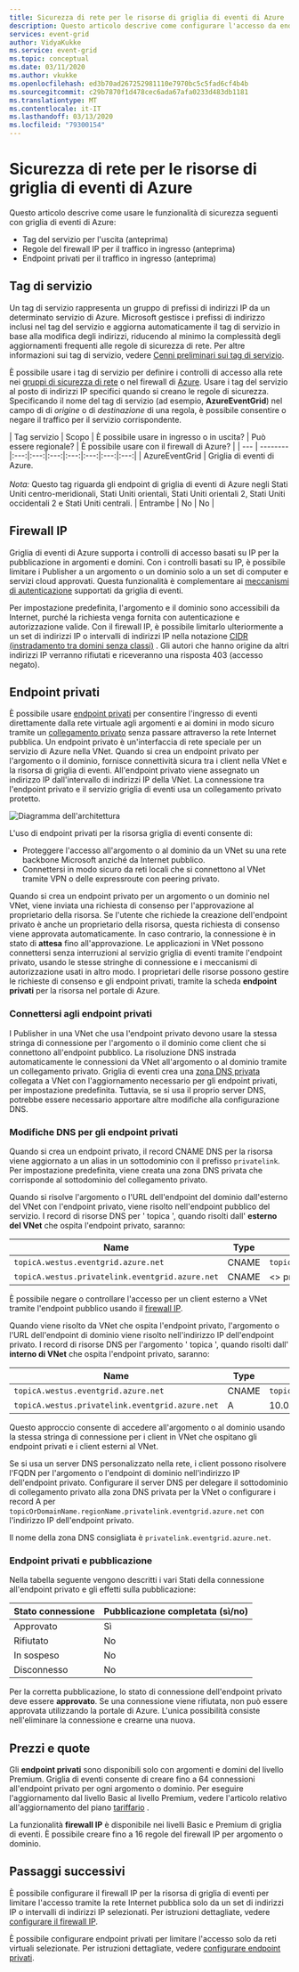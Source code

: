 ```yaml
---
title: Sicurezza di rete per le risorse di griglia di eventi di Azure
description: Questo articolo descrive come configurare l'accesso da endpoint privati
services: event-grid
author: VidyaKukke
ms.service: event-grid
ms.topic: conceptual
ms.date: 03/11/2020
ms.author: vkukke
ms.openlocfilehash: ed3b70ad267252981110e7970bc5c5fad6cf4b4b
ms.sourcegitcommit: c29b7870f1d478cec6ada67afa0233d483db1181
ms.translationtype: MT
ms.contentlocale: it-IT
ms.lasthandoff: 03/13/2020
ms.locfileid: "79300154"
---
```

# <a name="network-security-for-azure-event-grid-resources"></a>Sicurezza di rete per le risorse di griglia di eventi di Azure
Questo articolo descrive come usare le funzionalità di sicurezza seguenti con griglia di eventi di Azure: 

- Tag del servizio per l'uscita (anteprima)
- Regole del firewall IP per il traffico in ingresso (anteprima)
- Endpoint privati per il traffico in ingresso (anteprima)


## <a name="service-tags"></a>Tag di servizio
Un tag di servizio rappresenta un gruppo di prefissi di indirizzi IP da un determinato servizio di Azure. Microsoft gestisce i prefissi di indirizzo inclusi nel tag del servizio e aggiorna automaticamente il tag di servizio in base alla modifica degli indirizzi, riducendo al minimo la complessità degli aggiornamenti frequenti alle regole di sicurezza di rete. Per altre informazioni sui tag di servizio, vedere [Cenni preliminari sui tag di servizio](../virtual-network/service-tags-overview.md).

È possibile usare i tag di servizio per definire i controlli di accesso alla rete nei [gruppi di sicurezza di rete](../virtual-network/security-overview.md#security-rules) o nel firewall di [Azure](../firewall/service-tags.md). Usare i tag del servizio al posto di indirizzi IP specifici quando si creano le regole di sicurezza. Specificando il nome del tag di servizio (ad esempio, **AzureEventGrid**) nel campo di di *origine* o di *destinazione* di una regola, è possibile consentire o negare il traffico per il servizio corrispondente.

| Tag servizio | Scopo | È possibile usare in ingresso o in uscita? | Può essere regionale? | È possibile usare con il firewall di Azure? |
| --- | -------- |:---:|:---:|:---:|:---:|:---:|:---:|:---:|
| AzureEventGrid | Griglia di eventi di Azure. <br/><br/>*Nota:* Questo tag riguarda gli endpoint di griglia di eventi di Azure negli Stati Uniti centro-meridionali, Stati Uniti orientali, Stati Uniti orientali 2, Stati Uniti occidentali 2 e Stati Uniti centrali. | Entrambe | No | No |


## <a name="ip-firewall"></a>Firewall IP 
Griglia di eventi di Azure supporta i controlli di accesso basati su IP per la pubblicazione in argomenti e domini. Con i controlli basati su IP, è possibile limitare i Publisher a un argomento o un dominio solo a un set di computer e servizi cloud approvati. Questa funzionalità è complementare ai [meccanismi di autenticazione](security-authentication.md) supportati da griglia di eventi.

Per impostazione predefinita, l'argomento e il dominio sono accessibili da Internet, purché la richiesta venga fornita con autenticazione e autorizzazione valide. Con il firewall IP, è possibile limitarlo ulteriormente a un set di indirizzi IP o intervalli di indirizzi IP nella notazione [CIDR (instradamento tra domini senza classi)](https://en.wikipedia.org/wiki/Classless_Inter-Domain_Routing) . Gli autori che hanno origine da altri indirizzi IP verranno rifiutati e riceveranno una risposta 403 (accesso negato).


## <a name="private-endpoints"></a>Endpoint privati
È possibile usare [endpoint privati](../private-link/private-endpoint-overview.md) per consentire l'ingresso di eventi direttamente dalla rete virtuale agli argomenti e ai domini in modo sicuro tramite un [collegamento privato](../private-link/private-link-overview.md) senza passare attraverso la rete Internet pubblica. Un endpoint privato è un'interfaccia di rete speciale per un servizio di Azure nella VNet. Quando si crea un endpoint privato per l'argomento o il dominio, fornisce connettività sicura tra i client nella VNet e la risorsa di griglia di eventi. All'endpoint privato viene assegnato un indirizzo IP dall'intervallo di indirizzi IP della VNet. La connessione tra l'endpoint privato e il servizio griglia di eventi usa un collegamento privato protetto.

![Diagramma dell'architettura](./media/network-security/architecture-diagram.png)

L'uso di endpoint privati per la risorsa griglia di eventi consente di:

- Proteggere l'accesso all'argomento o al dominio da un VNet su una rete backbone Microsoft anziché da Internet pubblico.
- Connettersi in modo sicuro da reti locali che si connettono al VNet tramite VPN o delle expressroute con peering privato.

Quando si crea un endpoint privato per un argomento o un dominio nel VNet, viene inviata una richiesta di consenso per l'approvazione al proprietario della risorsa. Se l'utente che richiede la creazione dell'endpoint privato è anche un proprietario della risorsa, questa richiesta di consenso viene approvata automaticamente. In caso contrario, la connessione è in stato di **attesa** fino all'approvazione. Le applicazioni in VNet possono connettersi senza interruzioni al servizio griglia di eventi tramite l'endpoint privato, usando le stesse stringhe di connessione e i meccanismi di autorizzazione usati in altro modo. I proprietari delle risorse possono gestire le richieste di consenso e gli endpoint privati, tramite la scheda **endpoint privati** per la risorsa nel portale di Azure.

### <a name="connect-to-private-endpoints"></a>Connettersi agli endpoint privati
I Publisher in una VNet che usa l'endpoint privato devono usare la stessa stringa di connessione per l'argomento o il dominio come client che si connettono all'endpoint pubblico. La risoluzione DNS instrada automaticamente le connessioni da VNet all'argomento o al dominio tramite un collegamento privato. Griglia di eventi crea una [zona DNS privata](../dns/private-dns-overview.md) collegata a VNet con l'aggiornamento necessario per gli endpoint privati, per impostazione predefinita. Tuttavia, se si usa il proprio server DNS, potrebbe essere necessario apportare altre modifiche alla configurazione DNS.

### <a name="dns-changes-for-private-endpoints"></a>Modifiche DNS per gli endpoint privati
Quando si crea un endpoint privato, il record CNAME DNS per la risorsa viene aggiornato a un alias in un sottodominio con il prefisso `privatelink`. Per impostazione predefinita, viene creata una zona DNS privata che corrisponde al sottodominio del collegamento privato. 

Quando si risolve l'argomento o l'URL dell'endpoint del dominio dall'esterno del VNet con l'endpoint privato, viene risolto nell'endpoint pubblico del servizio. I record di risorse DNS per ' topica ', quando risolti dall' **esterno del VNet** che ospita l'endpoint privato, saranno:

| Name                                          | Type      | Valore                                         |
| --------------------------------------------- | ----------| --------------------------------------------- |  
| `topicA.westus.eventgrid.azure.net`             | CNAME     | `topicA.westus.privatelink.eventgrid.azure.net` |
| `topicA.westus.privatelink.eventgrid.azure.net` | CNAME     | \<\> profilo di gestione traffico di Azure

È possibile negare o controllare l'accesso per un client esterno a VNet tramite l'endpoint pubblico usando il [firewall IP](#ip-firewall). 

Quando viene risolto da VNet che ospita l'endpoint privato, l'argomento o l'URL dell'endpoint di dominio viene risolto nell'indirizzo IP dell'endpoint privato. I record di risorse DNS per l'argomento ' topica ', quando risolti dall' **interno di VNet** che ospita l'endpoint privato, saranno:

| Name                                          | Type      | Valore                                         |
| --------------------------------------------- | ----------| --------------------------------------------- |  
| `topicA.westus.eventgrid.azure.net`             | CNAME     | `topicA.westus.privatelink.eventgrid.azure.net` |
| `topicA.westus.privatelink.eventgrid.azure.net` | A         | 10.0.0.5

Questo approccio consente di accedere all'argomento o al dominio usando la stessa stringa di connessione per i client in VNet che ospitano gli endpoint privati e i client esterni al VNet.

Se si usa un server DNS personalizzato nella rete, i client possono risolvere l'FQDN per l'argomento o l'endpoint di dominio nell'indirizzo IP dell'endpoint privato. Configurare il server DNS per delegare il sottodominio di collegamento privato alla zona DNS privata per la VNet o configurare i record A per `topicOrDomainName.regionName.privatelink.eventgrid.azure.net` con l'indirizzo IP dell'endpoint privato.

Il nome della zona DNS consigliata è `privatelink.eventgrid.azure.net`.

### <a name="private-endpoints-and-publishing"></a>Endpoint privati e pubblicazione

Nella tabella seguente vengono descritti i vari Stati della connessione all'endpoint privato e gli effetti sulla pubblicazione:

| Stato connessione   |  Pubblicazione completata (sì/no) |
| ------------------ | -------------------------------|
| Approvato           | Sì                            |
| Rifiutato           | No                             |
| In sospeso            | No                             |
| Disconnesso       | No                             |

Per la corretta pubblicazione, lo stato di connessione dell'endpoint privato deve essere **approvato**. Se una connessione viene rifiutata, non può essere approvata utilizzando la portale di Azure. L'unica possibilità consiste nell'eliminare la connessione e crearne una nuova.

## <a name="pricing-and-quotas"></a>Prezzi e quote
Gli **endpoint privati** sono disponibili solo con argomenti e domini del livello Premium. Griglia di eventi consente di creare fino a 64 connessioni all'endpoint privato per ogni argomento o dominio. Per eseguire l'aggiornamento dal livello Basic al livello Premium, vedere l'articolo relativo all'aggiornamento del piano [tariffario](update-tier.md) .

La funzionalità **firewall IP** è disponibile nei livelli Basic e Premium di griglia di eventi. È possibile creare fino a 16 regole del firewall IP per argomento o dominio.


## <a name="next-steps"></a>Passaggi successivi
È possibile configurare il firewall IP per la risorsa di griglia di eventi per limitare l'accesso tramite la rete Internet pubblica solo da un set di indirizzi IP o intervalli di indirizzi IP selezionati. Per istruzioni dettagliate, vedere [configurare il firewall IP](configure-firewall.md).

È possibile configurare endpoint privati per limitare l'accesso solo da reti virtuali selezionate. Per istruzioni dettagliate, vedere [configurare endpoint privati](configure-private-endpoints.md).
